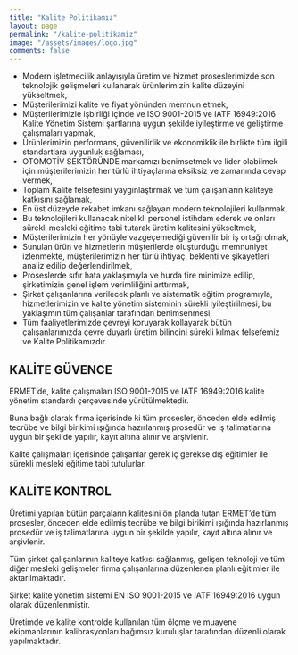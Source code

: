 ```yaml
---
title: "Kalite Politikamız"
layout: page
permalink: "/kalite-politikamiz"
image: "/assets/images/logo.jpg"
comments: false
---
```

-   Modern işletmecilik anlayışıyla üretim ve hizmet proseslerimizde son teknolojik gelişmeleri kullanarak ürünlerimizin kalite düzeyini yükseltmek,
-   Müşterilerimizi kalite ve fiyat yönünden memnun etmek,
-   Müşterilerimizle işbirliği içinde ve ISO 9001-2015 ve IATF 16949:2016 Kalite Yönetim Sistemi şartlarına uygun şekilde iyileştirme ve geliştirme çalışmaları yapmak,
-   Ürünlerimizin performans, güvenilirlik ve ekonomiklik ile birlikte tüm ilgili standartlara uygunluk sağlaması,
-   OTOMOTİV SEKTÖRÜNDE markamızı benimsetmek ve lider olabilmek için müşterilerimizin her türlü ihtiyaçlarına eksiksiz ve zamanında cevap vermek,
-   Toplam Kalite felsefesini yaygınlaştırmak ve tüm çalışanların kaliteye katkısını sağlamak,
-   En üst düzeyde rekabet imkanı sağlayan modern teknolojileri kullanmak,
-   Bu teknolojileri kullanacak nitelikli personel istihdam ederek ve onları sürekli mesleki eğitime tabi tutarak üretim kalitesini yükseltmek,
-   Müşterilerimizin her yönüyle vazgeçemediği güvenilir bir iş ortağı olmak,
-   Sunulan ürün ve hizmetlerin müşterilerde oluşturduğu memnuniyet izlenmekte, müşterilerimizin her türlü ihtiyaç, beklenti ve şikayetleri analiz edilip değerlendirilmek,
-   Proseslerde sıfır hata yaklaşımıyla ve hurda fire minimize edilip, şirketimizin genel işlem verimliliğini arttırmak,
-   Şirket çalışanlarına verilecek planlı ve sistematik eğitim programıyla, hizmetlerimizin ve kalite yönetim sisteminin sürekli iyileştirilmesi, bu yaklaşımın tüm çalışanlar tarafından benimsenmesi,
-   Tüm faaliyetlerimizde çevreyi koruyarak kollayarak bütün çalışanlarımızda çevre duyarlı üretim bilincini sürekli kılmak felsefemiz ve Kalite Politikamızdır.

## KALİTE GÜVENCE

ERMET’de, kalite çalışmaları ISO 9001-2015 ve IATF 16949:2016 kalite yönetim standardı çerçevesinde yürütülmektedir.

Buna bağlı olarak firma içerisinde ki tüm prosesler, önceden elde edilmiş tecrübe ve bilgi birikimi ışığında hazırlanmış prosedür ve iş talimatlarına uygun bir şekilde yapılır, kayıt altına alınır ve arşivlenir.

Kalite çalışmaları içerisinde çalışanlar gerek iç gerekse dış eğitimler ile sürekli mesleki eğitime tabi tutulurlar.

## KALİTE KONTROL

Üretimi yapılan bütün parçaların kalitesini ön planda tutan ERMET’de tüm prosesler, önceden elde edilmiş tecrübe ve bilgi birikimi ışığında hazırlanmış prosedür ve iş talimatlarına uygun bir şekilde yapılır, kayıt altına alınır ve arşivlenir.

Tüm şirket çalışanlarının kaliteye katkısı sağlanmış, gelişen teknoloji ve tüm diğer mesleki gelişmeler firma çalışanlarına düzenlenen planlı eğitimler ile aktarılmaktadır.

Şirket kalite yönetim sistemi EN ISO 9001-2015 ve IATF 16949:2016 uygun olarak düzenlenmiştir.

Üretimde ve kalite kontrolde kullanılan tüm ölçme ve muayene ekipmanlarının kalibrasyonları bağımsız kuruluşlar tarafından düzenli olarak yapılmaktadır.